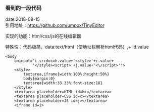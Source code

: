### 看到的一段代码  
date:2018-08-15  
引用地址：https://github.com/umpox/TinyEditor   

实现的功能：html/css/js的在线编辑器  

特殊性：代码极简，data:text/html（使地址栏解析html代码）,+ id.value  

```
<body 
    oninput="i.srcdoc=h.value+'<style>'+c.value+
            '</style><script>'+j.value+'<\/script>'">
    <style>
        textarea,iframe{width:100%;height:50%}
        body{margin:0}
        textarea{width:33.33%;font-size:18}
    </style>
    <textarea placeholder=HTML id=h></textarea>
    <textarea placeholder=CSS id=c></textarea>
    <textarea placeholder=JS id=j></textarea>
    <iframe id=i>
```
